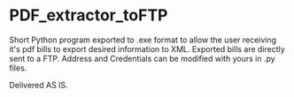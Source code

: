 # PDF_extractor_toFTP

Short Python program exported to .exe format to allow the user receiving it's pdf bills to export desired information to XML.
Exported bills are directly sent to a FTP. Address and Credentials can be modified with yours in .py files.

Delivered AS IS.
